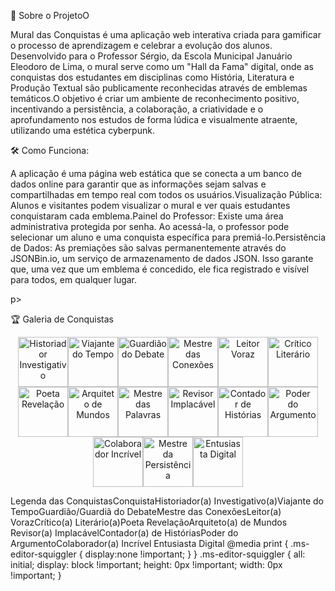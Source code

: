 🚀 Sobre o ProjetoO

<p>Mural das Conquistas é uma aplicação web interativa criada para gamificar o processo de aprendizagem e celebrar a evolução dos alunos. Desenvolvido para o Professor Sérgio, da Escola Municipal Januário Eleodoro de Lima, o mural serve como um "Hall da Fama" digital, onde as conquistas dos estudantes em disciplinas como História, Literatura e Produção Textual são publicamente reconhecidas através de emblemas temáticos.O objetivo é criar um ambiente de reconhecimento positivo, incentivando a persistência, a colaboração, a criatividade e o aprofundamento nos estudos de forma lúdica e visualmente atraente, utilizando uma estética cyberpunk.</p>

🛠️ Como Funciona:

<p>A aplicação é uma página web estática que se conecta a um banco de dados online para garantir que as informações sejam salvas e compartilhadas em tempo real com todos os usuários.Visualização Pública: Alunos e visitantes podem visualizar o mural e ver quais estudantes conquistaram cada emblema.Painel do Professor: Existe uma área administrativa protegida por senha. Ao acessá-la, o professor pode selecionar um aluno e uma conquista específica para premiá-lo.Persistência de Dados: As premiações são salvas permanentemente através do JSONBin.io, um serviço de armazenamento de dados JSON. Isso garante que, uma vez que um emblema é concedido, ele fica registrado e visível para todos, em qualquer lugar.</p>p>

🏆 Galeria de Conquistas

<p align="center"><img src="https://oda.nekoweb.org/badges/Gemini_Generated_Image_1o0oh11o0oh11o0o.png" width="80" alt="Historiador Investigativo"><img src="https://oda.nekoweb.org/badges/Gemini_Generated_Image_23uuf123uuf123uu.png" width="80" alt="Viajante do Tempo"><img src="https://oda.nekoweb.org/badges/Gemini_Generated_Image_3od0ct3od0ct3od0.png" width="80" alt="Guardião do Debate"><img src="https://oda.nekoweb.org/badges/Gemini_Generated_Image_7fue387fue387fue.png" width="80" alt="Mestre das Conexões"><img src="https://oda.nekoweb.org/badges/Gemini_Generated_Image_8rl7cd8rl7cd8rl7.png" width="80" alt="Leitor Voraz"><img src="https://oda.nekoweb.org/badges/Gemini_Generated_Image_dkxxrpdkxxrpdkxx.png" width="80" alt="Crítico Literário"><img src="https://oda.nekoweb.org/badges/Gemini_Generated_Image_gu9j15gu9j15gu9j.png" width="80" alt="Poeta Revelação"><img src="https://oda.nekoweb.org/badges/Gemini_Generated_Image_iv4loriv4loriv4l.png" width="80" alt="Arquiteto de Mundos"><img src="https://oda.nekoweb.org/badges/Gemini_Generated_Image_oe7724oe7724oe77.png" width="80" alt="Mestre das Palavras"><img src="https://oda.nekoweb.org/badges/Gemini_Generated_Image_pal527pal527pal5.png" width="80" alt="Revisor Implacável"><img src="https://oda.nekoweb.org/badges/Gemini_Generated_Image_par0fppar0fppar0.png" width="80" alt="Contador de Histórias"><img src="https://oda.nekoweb.org/badges/Gemini_Generated_Image_rntrmmrntrmmrntr.png" width="80" alt="Poder do Argumento"><img src="https://oda.nekoweb.org/badges/Gemini_Generated_Image_uo499wuo499wuo49.png" width="80" alt="Colaborador Incrível"><img src="https://oda.nekoweb.org/badges/Gemini_Generated_Image_wts3jewts3jewts3.png" width="80" alt="Mestre da Persistência"><img src="https://oda.nekoweb.org/badges/Gemini_Generated_Image_yg4ur4yg4ur4yg4u.png" width="80" alt="Entusiasta Digital"></p>Legenda das ConquistasConquistaHistoriador(a) Investigativo(a)Viajante do TempoGuardião/Guardiã do DebateMestre das ConexõesLeitor(a) VorazCrítico(a) Literário(a)Poeta RevelaçãoArquiteto(a) de Mundos Revisor(a) ImplacávelContador(a) de HistóriasPoder do ArgumentoColaborador(a) Incrível Entusiasta Digital
  @media print {
    .ms-editor-squiggler {
        display:none !important;
    }
  }
  .ms-editor-squiggler {
    all: initial;
    display: block !important;
    height: 0px !important;
    width: 0px !important;
  }
